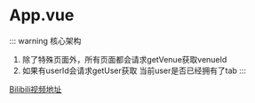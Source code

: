 <!--
 * @Author: your name
 * @Date: 2021-02-10 12:45:06
 * @LastEditTime: 2021-02-12 10:30:58
 * @LastEditors: Please set LastEditors
 * @Description: In User Settings Edit
 * @FilePath: /vuepress-starter/docs/Projects/VenueOnlineManageSystem/6-CoreDifficultResolve/README.md
-->
# App.vue

::: warning
核心架构
1. 除了特殊页面外，所有页面都会请求getVenue获取venueId
2. 如果有userId会请求getUser获取 当前user是否已经拥有了tab
:::

[Bilibili视频地址](https://www.bilibili.com/video/bv1v54y1Y7iq)